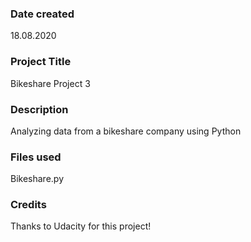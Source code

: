 ### Date created
18.08.2020

### Project Title
Bikeshare Project 3

### Description
Analyzing data from a bikeshare company using Python

### Files used
Bikeshare.py

### Credits
Thanks to Udacity for this project!
